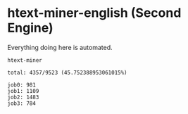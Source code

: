 # htext-miner-english (Second Engine)

Everything doing here is automated.

```
htext-miner

total: 4357/9523 (45.752388953061015%)

job0: 981
job1: 1109
job2: 1483
job3: 784
```